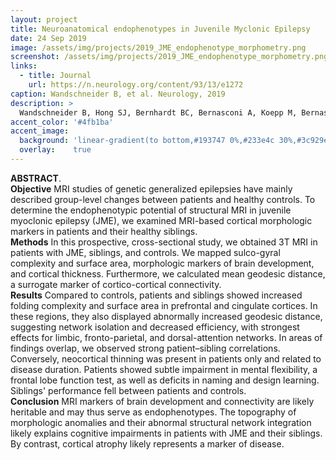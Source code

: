 ```yaml
---
layout: project
title: Neuroanatomical endophenotypes in Juvenile Myclonic Epilepsy
date: 24 Sep 2019
image: /assets/img/projects/2019_JME_endophenotype_morphometry.png
screenshot: /assets/img/projects/2019_JME_endophenotype_morphometry.png
links:
  - title: Journal
    url: https://n.neurology.org/content/93/13/e1272
caption: Wandschneider B, et al. Neurology, 2019
description: >
  Wandschneider B, Hong SJ, Bernhardt BC, Bernasconi A, Koepp M, Bernasconi N. "Developmental neuroimaging markers co-segregate juvenile myoclonic epilepsy patients and unaffected siblings", Neurology. 2019 93 (13), e1272-e1280 
accent_color: '#4fb1ba'
accent_image:
  background: 'linear-gradient(to bottom,#193747 0%,#233e4c 30%,#3c929e 50%,#d5d5d4 70%,#cdccc8 100%)'
  overlay:    true
---
```


**ABSTRACT**.<br/>
**Objective** MRI studies of genetic generalized epilepsies have mainly described group-level changes between patients and healthy controls. To determine the endophenotypic potential of structural MRI in juvenile myoclonic epilepsy (JME), we examined MRI-based cortical morphologic markers in patients and their healthy siblings.<br/>
**Methods** In this prospective, cross-sectional study, we obtained 3T MRI in patients with JME, siblings, and controls. We mapped sulco-gyral complexity and surface area, morphologic markers of brain development, and cortical thickness. Furthermore, we calculated mean geodesic distance, a surrogate marker of cortico-cortical connectivity.<br/>
**Results** Compared to controls, patients and siblings showed increased folding complexity and surface area in prefrontal and cingulate cortices. In these regions, they also displayed abnormally increased geodesic distance, suggesting network isolation and decreased efficiency, with strongest effects for limbic, fronto-parietal, and dorsal-attention networks. In areas of findings overlap, we observed strong patient–sibling correlations. Conversely, neocortical thinning was present in patients only and related to disease duration. Patients showed subtle impairment in mental flexibility, a frontal lobe function test, as well as deficits in naming and design learning. Siblings' performance fell between patients and controls.<br/>
**Conclusion** MRI markers of brain development and connectivity are likely heritable and may thus serve as endophenotypes. The topography of morphologic anomalies and their abnormal structural network integration likely explains cognitive impairments in patients with JME and their siblings. By contrast, cortical atrophy likely represents a marker of disease.
